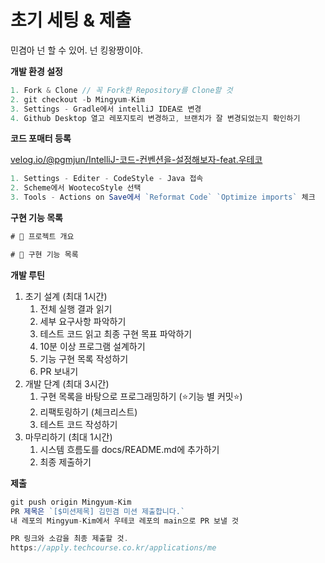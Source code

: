 # 초기 세팅 & 제출

민겸아 넌 할 수 있어. 
넌 킹왕짱이야.

********개발 환경 설정********

```jsx
1. Fork & Clone // 꼭 Fork한 Repository를 Clone할 것
2. git checkout -b Mingyum-Kim
3. Settings - Gradle에서 intelliJ IDEA로 변경
4. Github Desktop 열고 레포지토리 변경하고, 브랜치가 잘 변경되었는지 확인하기
```

**코드 포매터 등록**

[velog.io/@pgmjun/IntelliJ-코드-컨벤션을-설정해보자-feat.우테코](http://velog.io/@pgmjun/IntelliJ-%EC%BD%94%EB%93%9C-%EC%BB%A8%EB%B2%A4%EC%85%98%EC%9D%84-%EC%84%A4%EC%A0%95%ED%95%B4%EB%B3%B4%EC%9E%90-feat.%EC%9A%B0%ED%85%8C%EC%BD%94)

```jsx
1. Settings - Editer - CodeStyle - Java 접속
2. Scheme에서 WootecoStyle 선택
3. Tools - Actions on Save에서 `Reformat Code` `Optimize imports` 체크
```

************************************구현 기능 목록************************************

```jsx
# 💪 프로젝트 개요

# 📝 구현 기능 목록
```

**개발 루틴**
1. 초기 설계 (최대 1시간)
   1. 전체 실행 결과 읽기
   2. 세부 요구사항 파악하기
   3. 테스트 코드 읽고 최종 구현 목표 파악하기
   4. 10분 이상 프로그램 설계하기 
   5. 기능 구현 목록 작성하기
   6. PR 보내기
2. 개발 단계 (최대 3시간)
   1. 구현 목록을 바탕으로 프로그래밍하기 (⭐기능 별 커밋⭐) 
   2. 리팩토링하기 (체크리스트)
   3. 테스트 코드 작성하기
3. 마무리하기 (최대 1시간)
   1. 시스템 흐름도를 docs/README.md에 추가하기
   3. 최종 제출하기


************************제출************************

```jsx
git push origin Mingyum-Kim
PR 제목은 `[$미션제목] 김민겸 미션 제출합니다.`
내 레포의 Mingyum-Kim에서 우테코 레포의 main으로 PR 보낼 것

PR 링크와 소감을 최종 제출할 것.
https://apply.techcourse.co.kr/applications/me 
```
